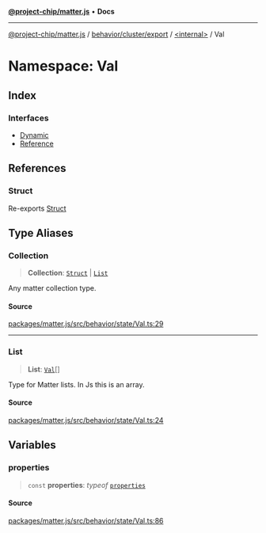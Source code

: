 [**@project-chip/matter.js**](../../../../../../README.md) • **Docs**

***

[@project-chip/matter.js](../../../../../../modules.md) / [behavior/cluster/export](../../../README.md) / [\<internal\>](../../README.md) / Val

# Namespace: Val

## Index

### Interfaces

- [Dynamic](interfaces/Dynamic.md)
- [Reference](interfaces/Reference.md)

## References

### Struct

Re-exports [Struct](../../README.md#struct)

## Type Aliases

### Collection

> **Collection**: [`Struct`](../../README.md#struct) \| [`List`](README.md#list)

Any matter collection type.

#### Source

[packages/matter.js/src/behavior/state/Val.ts:29](https://github.com/project-chip/matter.js/blob/7a8cbb56b87d4ccf34bec5a9a95ab40a1711324f/packages/matter.js/src/behavior/state/Val.ts#L29)

***

### List

> **List**: [`Val`](../../README.md#val)[]

Type for Matter lists.  In Js this is an array.

#### Source

[packages/matter.js/src/behavior/state/Val.ts:24](https://github.com/project-chip/matter.js/blob/7a8cbb56b87d4ccf34bec5a9a95ab40a1711324f/packages/matter.js/src/behavior/state/Val.ts#L24)

## Variables

### properties

> `const` **properties**: *typeof* [`properties`](README.md#properties)

#### Source

[packages/matter.js/src/behavior/state/Val.ts:86](https://github.com/project-chip/matter.js/blob/7a8cbb56b87d4ccf34bec5a9a95ab40a1711324f/packages/matter.js/src/behavior/state/Val.ts#L86)
